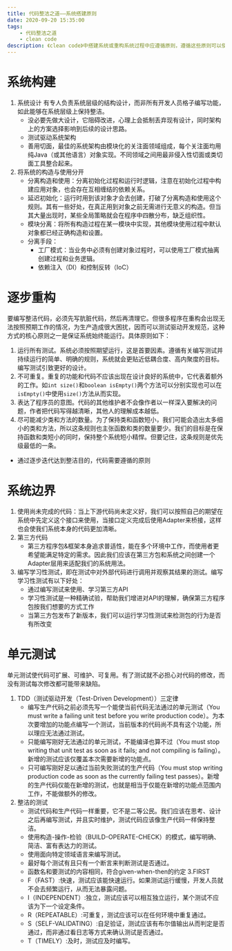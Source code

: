 ```yaml
---
title: 代码整洁之道——系统搭建原则
date: 2020-09-20 15:35:00
tags:
    - 代码整洁之道
    - clean code
description: 《clean code》中搭建系统或重构系统过程中应遵循原则，遵循这些原则可以使整个系统的结构更加清晰，便于后期维护和交接。同时，遵循这些原则的前提下可以保证系统在不影响系统功能的前提下对系统进行重构。
---
```

# 系统构建
1. 系统设计
有专人负责系统层级的结构设计，而非所有开发人员格子编写功能，如此能够在系统层级上保持整洁。
    - 没必要先做大设计，它阻碍改进，心理上会抵制丢弃现有设计，同时架构上的方案选择影响到后续的设计思路。
    - 测试驱动系统架构
    - 善用切面，最佳的系统架构由模块化的关注面领域组成，每个关注面均用纯Java（或其他语言）对象实现。不同领域之间用最非侵入性切面或类切面工具整合起来。
2. 将系统的构造与使用分开
    - 分离构造和使用：分离初始化过程和运行时逻辑，注意在初始化过程中构建应用对象，也会存在互相缠结的依赖关系。
    - 延迟初始化：运行时用到该对象才会去创建，打破了分离构造和使用这个规则。其有一些好处，在真正用到对象之前无需进行无意义的构造。但当其大量出现时，某些全局策略就会在程序中四散分布，缺乏组织性。
    - 模块分离：将所有构造过程在某一模块中实现，其他模块使用过程中默认对象都已经正确构造和设置。
    - 分离手段：
        - 工厂模式：当业务中必须有创建对象过程时，可以使用工厂模式抽离创建过程和业务逻辑。
        - 依赖注入（DI）和控制反转（IoC）

# 逐步重构
要编写整洁代码，必须先写肮脏代码，然后再清理它。但很多程序在重构会出现无法按照预期工作的情况，为生产造成很大困扰，因而可以测试驱动开发规范，这种方式的核心原则之一是保证系统始终能运行。具体原则如下：
1. 运行所有测试。系统必须按照期望运行，这是首要因素。遵循有关编写测试并持续运行的简单、明确的规则，系统就会更贴近低耦合度、高内聚度的目标。编写测试引致更好的设计。
2. 不可重复。重复的功能和代码不应该出现在设计良好的系统中，它代表着额外的工作。如`int size()`和`boolean isEmpty()`两个方法可以分别实现也可以在`isEmpty()`中使用`size()`方法从而实现。
3. 表达了程序员的意图。代码的其他维护者不会像作者以一样深入要解决的问题，作者把代码写得越清晰，其他人的理解成本越低。
4. 尽可能减少类和方法的数量。为了保持类和函数短小，我们可能会造出太多细小的类和方法，所以这条规则也主张函数和类的数量要少。我们的目标是在保持函数和类短小的同时，保持整个系统短小精悍。但要记住，这条规则是优先级最低的一条。
- 通过逐步迭代达到整洁目的，代码需要遵循的原则

# 系统边界
1. 使用尚未完成的代码：当上下游代码尚未定义好，我们可以按照自己的期望在系统中先定义这个接口来使用，当接口定义完成后使用Adapter来桥接，这样也会使我们系统本身的代码更加清晰。
2. 第三方代码
    - 第三方程序包&框架本身追求普适性，能在多个环境中工作，而使用者更希望能满足特定的需求。因此我们应该在第三方包和系统之间创建一个Adapter层用来适配我们的系统用法。
3. 编写学习性测试，即在测试中对外部代码进行调用并观察其结果的测试。编写学习性测试有以下好处：
    - 通过编写测试来使用、学习第三方API
    - 学习性测试是一种精确试验，帮助我们增进对API的理解，确保第三方程序包按我们想要的方式工作
    - 当第三方包发布了新版本，我们可以运行学习性测试来检测包的行为是否有所改变

# 单元测试
单元测试使代码可扩展、可维护、可复用。有了测试就不必担心对代码的修改，而没有测试每次修改都可能带来缺陷。
1. TDD（测试驱动开发（Test-Driven Development））三定律
    - 编写生产代码之前必须先写一个能使当前代码无法通过的单元测试（You must write a failing unit test before you write production code）。为本次要增加的功能点编写一个测试，当前版本的代码尚不具有这个功能，所以理应无法通过测试。
    - 只能编写刚好无法通过的单元测试，不能编译也算不过（You must stop writing that unit test as soon as it fails; and not compiling is failing）。新增的测试应该仅覆盖本次需要新增的功能点。
    - 只可编写刚好足以通过当前失败测试的生产代码（You must stop writing production code as soon as the currently failing test passes）。新增的生产代码仅能在新增的测试，也就是相当于仅能在新增的功能点范围内工作，不能做额外的修改。
2. 整洁的测试
    - 测试代码和生产代码一样重要，它不是二等公民。我们应该在思考、设计之后再编写测试，并且实时维护，测试代码应该像生产代码一样保持整洁。
    - 使用构造-操作-检验（BUILD-OPERATE-CHECK）的模式，编写明确、简洁、富有表达力的测试。
    - 使用面向特定领域语言来编写测试。
    - 最好每个测试有且只有一个断言来判断测试是否通过。
    - 函数名和要测试的内容相同，符合given-when-then的约定
3.FIRST
    - F（FAST）:快速，测试应该能快速运行。如果测试运行缓慢，开发人员就不会去频繁运行，从而无法暴露问题。
    - I（INDEPENDENT）:独立，测试应该可以相互独立运行，某个测试不应该为下一个设定条件。
    - R（REPEATABLE）:可重复，测试应该可以在任何环境中重复通过。
    - S（SELF-VALIDATING）:自足验证，测试应该有布尔值输出从而判定是否通过，而非通过看日志等方式来确认测试是否通过。
    - T（TIMELY）:及时，测试应及时编写。
